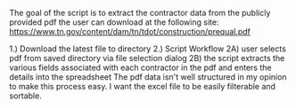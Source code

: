 The goal of the script is to extract the contractor data from the publicly provided pdf the user can download at the following site:
https://www.tn.gov/content/dam/tn/tdot/construction/prequal.pdf

1.) Download the latest file to directory
2.) Script Workflow
2A) user selects pdf from saved directory via file selection dialog
2B) the script extracts the various fields associated with each contractor in the pdf and enters the details into the spreadsheet
The pdf data isn't well structured in my opinion to make this process easy. I want the excel file to be easily filterable and sortable. 

